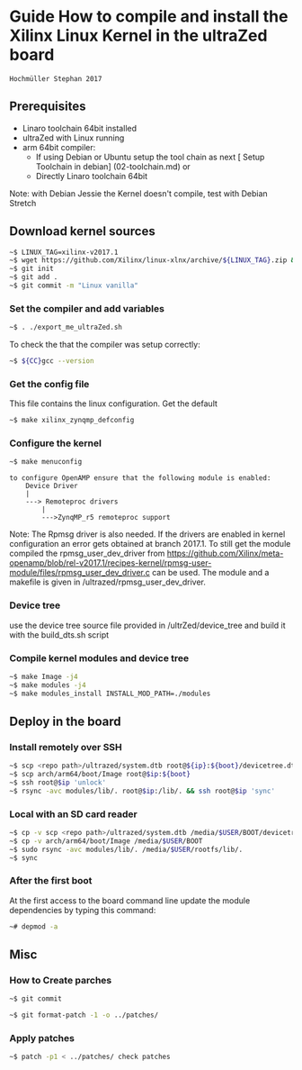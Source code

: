 # Guide How to compile and install the Xilinx Linux Kernel in the ultraZed board
    Hochmüller Stephan 2017

## Prerequisites

*   Linaro toolchain 64bit installed
*   ultraZed with Linux running
*	arm 64bit compiler:
	*   If using Debian or Ubuntu setup the tool chain as next [ Setup Toolchain in debian] (02-toolchain.md)
	or
	*   Directly Linaro toolchain 64bit

Note: with Debian Jessie the Kernel doesn't compile, test with Debian Stretch

## Download kernel sources

```sh
~$ LINUX_TAG=xilinx-v2017.1
~$ wget https://github.com/Xilinx/linux-xlnx/archive/${LINUX_TAG}.zip && unzip ${LINUX_TAG}.zip && cd linux-xlnx-${LINUX_TAG}
~$ git init
~$ git add .
~$ git commit -m "Linux vanilla"

```

### Set the compiler and add variables
```sh
~$ . ./export_me_ultraZed.sh
```    
To check the that the compiler was setup correctly:

```sh   
~$ ${CC}gcc --version
```    

### Get the config file

This file contains the linux configuration. Get the default

```sh    
~$ make xilinx_zynqmp_defconfig
```	

### Configure the kernel 
```sh
~$ make menuconfig
```
	to configure OpenAMP ensure that the following module is enabled:
		Device Driver
		|
		---> Remoteproc drivers
			|
			--->ZynqMP_r5 remoteproc support
	
Note: The Rpmsg driver is also needed. If the drivers are enabled in kernel configuration an error gets obtained at branch 2017.1. To still get the module compiled the rpmsg_user_dev_driver from https://github.com/Xilinx/meta-openamp/blob/rel-v2017.1/recipes-kernel/rpmsg-user-module/files/rpmsg_user_dev_driver.c can be used. The module and a makefile is given in /ultrazed/rpmsg_user_dev_driver.
	

			
### Device tree

use the device tree source file provided in /ultrZed/device_tree and build it with the build_dts.sh script



       
### Compile kernel modules and device tree

```sh
~$ make Image -j4
~$ make modules -j4
~$ make modules_install INSTALL_MOD_PATH=./modules
```


## Deploy in the board

### Install remotely over SSH
```sh
~$ scp <repo path>/ultrazed/system.dtb root@${ip}:${boot}/devicetree.dtb
~$ scp arch/arm64/boot/Image root@$ip:${boot}
~$ ssh root@$ip 'unlock'
~$ rsync -avc modules/lib/. root@$ip:/lib/. && ssh root@$ip 'sync'
```   
    
### Local with an SD card reader

```sh
~$ cp -v scp <repo path>/ultrazed/system.dtb /media/$USER/BOOT/devicetree.dtb
~$ cp -v arch/arm64/boot/Image /media/$USER/BOOT
~$ sudo rsync -avc modules/lib/. /media/$USER/rootfs/lib/.
~$ sync

```   

### After the first boot

At the first access to the board command line update the module dependencies by typing this command:
```sh
~# depmod -a
```

## Misc
		
### How to Create parches
```sh
~$ git commit

~$ git format-patch -1 -o ../patches/		
```

### Apply patches
```sh
~$ patch -p1 < ../patches/ check patches
```


